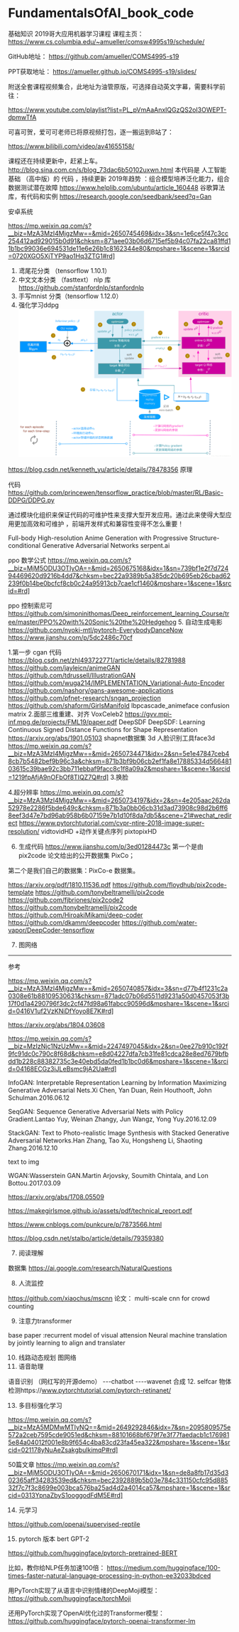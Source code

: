 # FundamentalsOfAI_book_code

基础知识 
2019哥大应用机器学习课程
课程主页：
https://www.cs.columbia.edu/~amueller/comsw4995s19/schedule/

GitHub地址：
https://github.com/amueller/COMS4995-s19

PPT获取地址：
https://amueller.github.io/COMS4995-s19/slides/

附送全套课程视频集合，此地址为油管原版，可选择自动英文字幕，需要科学前往：

https://www.youtube.com/playlist?list=PL_pVmAaAnxIQGzQS2oI3OWEPT-dpmwTfA

可喜可贺，爱可可老师已将原视频打包，逐一搬运到B站了：

https://www.bilibili.com/video/av41655158/

课程还在持续更新中，赶紧上车。
http://blog.sina.com.cn/s/blog_73dac6b50102uxwn.html
本代码是 人工智能基础 （高中版）的 代码 ，持续更新
2019年趋势 ：组合模型培养泛化能力，组合数据测试潜在故障
https://www.helplib.com/ubuntu/article_160448
谷歌算法库，有代码和实例 
https://research.google.con/seedbank/seed?q=Gan

安卓系统

https://mp.weixin.qq.com/s?__biz=MzA3MzI4MjgzMw==&mid=2650745469&idx=3&sn=1e6ce5f47c3cc254412ad929015b0d91&chksm=871aee03b06d6715ef5b94c07fa22ca81ffd11b1bc99036e694531de11e6e26b1c8162344e80&mpshare=1&scene=1&srcid=0720XGO5XjTYP9ao1Hq3ZTG1#rd]

1. 鸢尾花分类 （tensorflow 1.10.1）
2. 中文文本分类 （fasttext）
nlp 库 https://github.com/stanfordnlp/stanfordnlp
3. 手写mnist 分类（tensorflow 1.12.0）
4. 强化学习ddpg 
![这里写图片描述](https://github.com/koryako/FundamentalsOfAI_book_code/raw/master/img/ddpg.jpeg)

https://blog.csdn.net/kenneth_yu/article/details/78478356 原理

代码 https://github.com/princewen/tensorflow_practice/blob/master/RL/Basic-DDPG/DDPG.py

通过模块化组织来保证代码的可维护性来支撑大型开发应用。通过此来使得大型应用更加高效和可维护 ，前端开发样式和兼容性变得不怎么重要！

Full-body High-resolution Anime Generation with Progressive Structure-conditional Generative Adversarial Networks
serpent.ai

 ppo 数学公式 
 https://mp.weixin.qq.com/s?__biz=MjM5ODU3OTIyOA==&mid=2650675168&idx=1&sn=739bf1e2f7d72494469620d9216b4dd7&chksm=bec22a9389b5a385dc20b695eb26cbad62239f0b14be0bcfcf8cb0c24a95913cb7cae1cf1460&mpshare=1&scene=1&srcid=#rd]

 ppo 控制索尼可
 https://github.com/simoninithomas/Deep_reinforcement_learning_Course/tree/master/PPO%20with%20Sonic%20the%20Hedgehog
5. 自动生成电影
https://github.com/nyoki-mtl/pytorch-EverybodyDanceNow
https://www.jianshu.com/p/5dc2486c70cf

  1.第一步 cgan 代码 
   https://blog.csdn.net/zhl493722771/article/details/82781988
   https://github.com/jayleicn/animeGAN
   https://github.com/tdrussell/IllustrationGAN
   https://github.com/wuga214/IMPLEMENTATION_Variational-Auto-Encoder
   https://github.com/nashory/gans-awesome-applications
   https://github.com/pfnet-research/sngan_projection
  https://github.com/shaform/GirlsManifold
   lbpcascade_animeface
   confusion matrix
  2.面部三维重建、对齐 
  VoxCeleb2  https://gvv.mpi-inf.mpg.de/projects/FML19/paper.pdf
  DeepSDF  DeepSDF: Learning Continuous Signed Distance Functions for Shape Representation https://arxiv.org/abs/1901.05103
  shapnet数据集
  3d 人脸识别工具face3d
  https://mp.weixin.qq.com/s?__biz=MzA3MzI4MjgzMw==&mid=2650734471&idx=2&sn=5e1e47847ceb48cb7b5482bef9b96c3a&chksm=871b3bf9b06cb2ef1fa8e17885334d56648103615c39bae92c3bb711ebbaf9facc8c1f8a09a2&mpshare=1&scene=1&srcid=1219fpAfjA9nOFbOf8TIQZ7Q#rd]
  3.换脸

  4.超分辨率 
  https://mp.weixin.qq.com/s?__biz=MzA3MzI4MjgzMw==&mid=2650734197&idx=2&sn=4e205aac262da52978e2286f5bde649c&chksm=871b3a0bb06cb31d3ad73908c98d2b6ff68eef3d47e7bd96ab958b6b07159e7b1d10f8da7db5&scene=21#wechat_redirect
  https://www.pytorchtutorial.com/cvpr-ntire-2018-image-super-resolution/
  vidtovidHD +动作关键点序列
  pixtopixHD

6. 生成代码
https://www.jianshu.com/p/3ed01284473c
第一个是由 pix2code 论文给出的公开数据集 PixCo；

第二个是我们自己的数据集：PixCo-e 数据集。

https://arxiv.org/pdf/1810.11536.pdf
https://github.com/floydhub/pix2code-template
https://github.com/tonybeltramelli/pix2code
https://github.com/fjbriones/pix2code2
https://github.com/tonybeltramelli/pix2code
https://github.com/HiroakiMikami/deep-coder
https://github.com/dkamm/deepcoder
https://github.com/water-vapor/DeepCoder-tensorflow

7. 图网络
----
参考


https://mp.weixin.qq.com/s?__biz=MzA3MzI4MjgzMw==&mid=2650740857&idx=3&sn=d77b4f1231c2a0308e61b88109530631&chksm=871adc07b06d5511d9231a50d0457053f3b17f0d1a4290796f3dc2cf47fd98a61fabcc90596d&mpshare=1&scene=1&srcid=0416V1uf2VzKNiDfYoyo8E7K#rd]


https://arxiv.org/abs/1804.03608

https://mp.weixin.qq.com/s?__biz=MzIzNjc1NzUzMw==&mid=2247497045&idx=2&sn=0ee27b910c192f9fc91dc0c790c8f68d&chksm=e8d04227dfa7cb31fe81cdca28e8ed7679bfbdd1b228c88382735c3e40ebd5da0fed1b1bc0d6&mpshare=1&scene=1&srcid=04168ECGz3iJLeBsmc9jA2Ua#rd]

 

InfoGAN: Interpretable Representation Learning by Information Maximizing Generative Adversarial Nets.Xi Chen, Yan Duan, Rein Houthooft, John Schulman.2016.06.12

SeqGAN: Sequence Generative Adversarial Nets with Policy Gradient.Lantao Yuy, Weinan Zhangy, Jun Wangz, Yong Yuy.2016.12.09

StackGAN: Text to Photo-realistic Image Synthesis with Stacked Generative Adversarial Networks.Han Zhang, Tao Xu, Hongsheng Li, Shaoting Zhang.2016.12.10

text to img

WGAN:Wasserstein GAN.Martin Arjovsky, Soumith Chintala, and Lon Bottou.2017.03.09

https://arxiv.org/abs/1708.05509

https://makegirlsmoe.github.io/assets/pdf/technical_report.pdf



https://www.cnblogs.com/punkcure/p/7873566.html

https://blog.csdn.net/stalbo/article/details/79359380


7. 阅读理解

数据集 https://ai.google.com/research/NaturalQuestions

8. 人流监控

https://github.com/xiaochus/mscnn 
论文： multi-scale cnn for crowd counting

9.  注意力transformer

base paper :recurrent model of visual attension
            Neural machine translation by jointly learning to align and translater

10. 线路动态规划
    图网络
11. 语音助理

语音识别 （网红写的开源demo） ---chatbot ----wavenet 合成
12. selfcar
物体检测https://www.pytorchtutorial.com/pytorch-retinanet/


13. 多目标强化学习

https://mp.weixin.qq.com/s?__biz=MzA5MDMwMTIyNQ==&mid=2649292846&idx=7&sn=2095809575e572a2ceb7595cde9051ed&chksm=88101668bf679f7e3f77faedacb1c1769815e84a04012f001e8b9f654c4ba83cd23fa45ea322&mpshare=1&scene=1&srcid=021178yNuAeZsakgbulkimqP#rd]


50篇文章 https://mp.weixin.qq.com/s?__biz=MjM5ODU3OTIyOA==&mid=2650670171&idx=1&sn=de8a8fb17d35d302365aff34283539ed&chksm=bec2392889b5b03e784c331150cfc95d88532f7c7f3c8699e003bca576ba25ad4d2a4014ca57&mpshare=1&scene=1&srcid=0313YpnaZbyS1ooggodFdM5E#rd]

14. 元学习

https://github.com/openai/supervised-reptile


15. pytorch 版本 bert GPT-2

https://github.com/huggingface/pytorch-pretrained-BERT

比如，教你给NLP任务加速100倍：
https://medium.com/huggingface/100-times-faster-natural-language-processing-in-python-ee32033bdced

用PyTorch实现了从语言中识别情绪的DeepMoji模型：
https://github.com/huggingface/torchMoji

还用PyTorch实现了OpenAI优化过的Transformer模型：
https://github.com/huggingface/pytorch-openai-transformer-lm